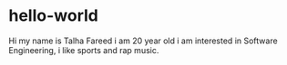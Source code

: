 # hello-world
Hi my name is Talha Fareed i am 20 year old i am interested in Software Engineering, i like sports and rap music.
